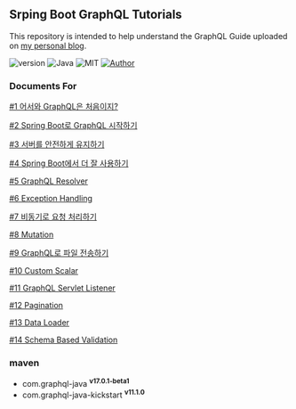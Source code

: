 ## Srping Boot GraphQL Tutorials
This repository is intended to help understand the GraphQL Guide uploaded on [my personal blog](https://songhayoung.github.io/).

![version](https://img.shields.io/badge/version-0.0.2-orange) ![Java](https://img.shields.io/badge/Java-8-blue) ![MIT](https://img.shields.io/badge/License-MIT-red) [![Author](https://img.shields.io/badge/Author-Sumfi-brightgreen)](https://songhayoung.github.io/about/)

### Documents For
[#1 어서와 GraphQL은 처음이지?](https://songhayoung.github.io/2021/07/24/GraphQL/graphql-1)

[#2 Spring Boot로 GraphQL 시작하기](https://songhayoung.github.io/2021/07/24/GraphQL/graphql-2/)

[#3 서버를 안전하게 유지하기](https://songhayoung.github.io/2021/07/24/GraphQL/graphql-3/)

[#4 Spring Boot에서 더 잘 사용하기](https://songhayoung.github.io/2021/07/24/GraphQL/graphql-4/)

[#5 GraphQL Resolver](https://songhayoung.github.io/2021/07/25/GraphQL/graphql-5/)

[#6 Exception Handling](https://songhayoung.github.io/2021/07/25/GraphQL/graphql-6/)

[#7 비동기로 요청 처리하기](https://songhayoung.github.io/2021/07/25/GraphQL/graphql-7/)

[#8 Mutation](https://songhayoung.github.io/2021/07/25/GraphQL/graphql-8/)

[#9 GraphQL로 파일 전송하기](https://songhayoung.github.io/2021/07/25/GraphQL/graphql-9/)

[#10 Custom Scalar](https://songhayoung.github.io/2021/07/29/GraphQL/graphql-10/)

[#11 GraphQL Servlet Listener](https://songhayoung.github.io/2021/07/30/GraphQL/graphql-11/)

[#12 Pagination](https://songhayoung.github.io/2021/07/31/GraphQL/graphql-12/)

[#13 Data Loader](https://songhayoung.github.io/2021/07/31/GraphQL/graphql-13/)

[#14 Schema Based Validation](https://songhayoung.github.io/2021/07/31/GraphQL/graphql-14/)

### maven
- com.graphql-java <sup>**v17.0.1-beta1**</sup>
- com.graphql-java-kickstart <sup>**v11.1.0**</sup>
